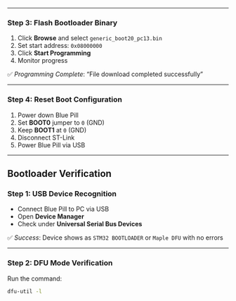 
---

### Step 3: Flash Bootloader Binary

1. Click **Browse** and select `generic_boot20_pc13.bin`  
2. Set start address: `0x08000000`  
3. Click **Start Programming**  
4. Monitor progress

✅ *Programming Complete*: “File download completed successfully”

---

### Step 4: Reset Boot Configuration

1. Power down Blue Pill  
2. Set **BOOT0** jumper to `0` (GND)  
3. Keep **BOOT1** at `0` (GND)  
4. Disconnect ST-Link  
5. Power Blue Pill via USB

---

## <a name="bootloader-verification"></a>Bootloader Verification

### Step 1: USB Device Recognition

- Connect Blue Pill to PC via USB  
- Open **Device Manager**  
- Check under **Universal Serial Bus Devices**

✅ *Success*: Device shows as `STM32 BOOTLOADER` or `Maple DFU` with no errors

---

### Step 2: DFU Mode Verification

Run the command:
```bash
dfu-util -l
